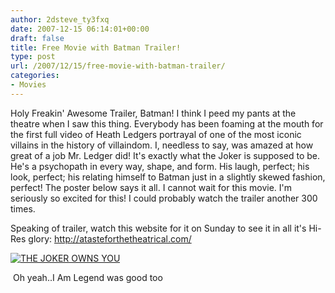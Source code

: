 ```yaml
---
author: 2dsteve_ty3fxq
date: 2007-12-15 06:14:01+00:00
draft: false
title: Free Movie with Batman Trailer!
type: post
url: /2007/12/15/free-movie-with-batman-trailer/
categories:
- Movies
---
```


Holy Freakin' Awesome Trailer, Batman! I think I peed my pants at the theatre when I saw this thing. Everybody has been foaming at the mouth for the first full video of Heath Ledgers portrayal of one of the most iconic villains in the history of villaindom. I, needless to say, was amazed at how great of a job Mr. Ledger did! It's exactly what the Joker is supposed to be. He's a psychopath in every way, shape, and form. His laugh, perfect; his look, perfect; his relating himself to Batman just in a slightly skewed fashion, perfect! The poster below says it all. I cannot wait for this movie. I'm seriously so excited for this! I could probably watch the trailer another 300 times.

Speaking of trailer, watch this website for it on Sunday to see it in all it's Hi-Res glory:
[http://atasteforthetheatrical.com/ ](http://atasteforthetheatrical.com/)



[
](http://www.bitsandbinary.com/wp-content/uploads/2007/12/the_dark_knight_outro_poster.jpg)


[![THE JOKER OWNS YOU](http://www.bitsandbinary.com/wp-content/uploads/2007/12/the_dark_knight_outro_poster.jpg)
](http://www.bitsandbinary.com/wp-content/uploads/2007/12/the_dark_knight_outro_poster.jpg)


 Oh yeah..I Am Legend was good too
